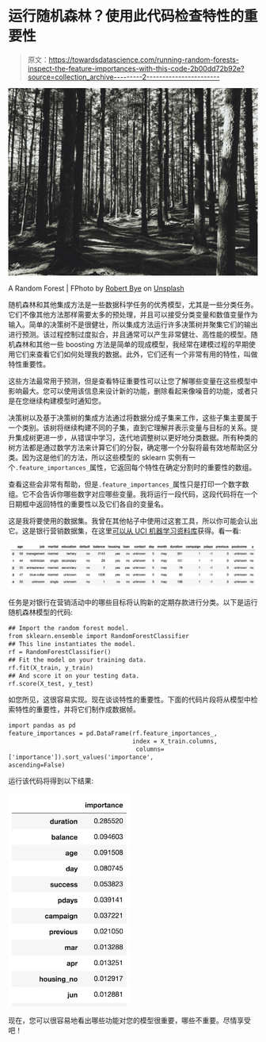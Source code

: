 # 运行随机森林？使用此代码检查特性的重要性

> 原文：<https://towardsdatascience.com/running-random-forests-inspect-the-feature-importances-with-this-code-2b00dd72b92e?source=collection_archive---------2----------------------->

![](img/e6cd33594f732acd8a95f0ee45875bdc.png)

A Random Forest | FPhoto by [Robert Bye](https://unsplash.com/@robertbye?utm_source=medium&utm_medium=referral) on [Unsplash](https://unsplash.com?utm_source=medium&utm_medium=referral)

随机森林和其他集成方法是一些数据科学任务的优秀模型，尤其是一些分类任务。它们不像其他方法那样需要太多的预处理，并且可以接受分类变量和数值变量作为输入。简单的决策树不是很健壮，所以集成方法运行许多决策树并聚集它们的输出进行预测。该过程控制过度拟合，并且通常可以产生非常健壮、高性能的模型。随机森林和其他一些 boosting 方法是简单的现成模型，我经常在建模过程的早期使用它们来查看它们如何处理我的数据。此外，它们还有一个非常有用的特性，叫做特性重要性。

这些方法最常用于预测，但是查看特征重要性可以让您了解哪些变量在这些模型中影响最大。您可以使用该信息来设计新的功能，删除看起来像噪音的功能，或者只是在您继续构建模型时通知您。

决策树以及基于决策树的集成方法通过将数据分成子集来工作，这些子集主要属于一个类别。该树将继续构建不同的子集，直到它理解并表示变量与目标的关系。提升集成树更进一步，从错误中学习，迭代地调整树以更好地分类数据。所有种类的树方法都是通过数学方法来计算它们的分裂，确定哪一个分裂将最有效地帮助区分类。因为这是他们的方法，所以这些模型的 sklearn 实例有一个`.feature_importances_`属性，它返回每个特性在确定分割时的重要性的数组。

查看这些会非常有帮助，但是`.feature_importances_`属性只是打印一个数字数组。它不会告诉你哪些数字对应哪些变量。我将运行一段代码，这段代码将在一个日期框中返回特性的重要性以及它们各自的变量名。

这是我将要使用的数据集。我曾在其他帖子中使用过这套工具，所以你可能会认出它。这是银行营销数据集，在这里[可以从 UCI 机器学习资料库](https://archive.ics.uci.edu/ml/datasets/bank+marketing)获得。看一看:

![](img/cc74996862bb2a18708537461158ca83.png)

任务是对银行在营销活动中的哪些目标将认购新的定期存款进行分类。以下是运行随机森林模型的代码:

```
## Import the random forest model.
from sklearn.ensemble import RandomForestClassifier 
## This line instantiates the model. 
rf = RandomForestClassifier() 
## Fit the model on your training data.
rf.fit(X_train, y_train) 
## And score it on your testing data.
rf.score(X_test, y_test)
```

如您所见，这很容易实现。现在谈谈特性的重要性。下面的代码片段将从模型中检索特性的重要性，并将它们制作成数据帧。

```
import pandas as pd
feature_importances = pd.DataFrame(rf.feature_importances_,
                                   index = X_train.columns,
                                    columns=['importance']).sort_values('importance',                                                                 ascending=False)
```

运行该代码将得到以下结果:

![](img/5c142fcab652c25dbd9d0ed726f5099a.png)

现在，您可以很容易地看出哪些功能对您的模型很重要，哪些不重要。尽情享受吧！